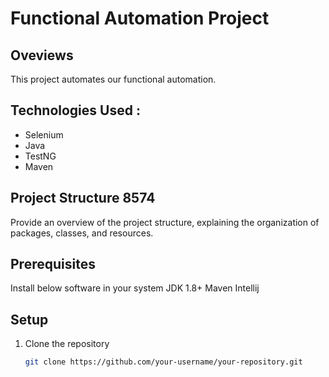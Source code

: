 # Functional Automation Project

## Oveviews               

This project automates our functional automation.

## Technologies Used : 

- Selenium
- Java
- TestNG
- Maven

## Project Structure   8574

Provide an overview of the project structure, explaining the organization of packages, classes, and resources.

## Prerequisites 
Install below software in your system
JDK 1.8+
Maven
Intellij

## Setup

1. Clone the repository
   ```bash
   git clone https://github.com/your-username/your-repository.git
